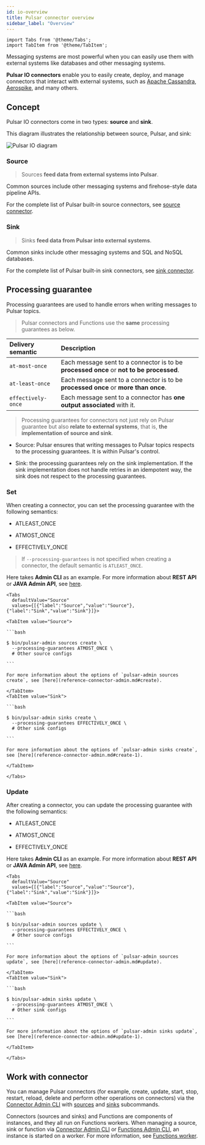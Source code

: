 ```yaml
---
id: io-overview
title: Pulsar connector overview
sidebar_label: "Overview"
---
```


````mdx-code-block
import Tabs from '@theme/Tabs';
import TabItem from '@theme/TabItem';
````


Messaging systems are most powerful when you can easily use them with external systems like databases and other messaging systems.

**Pulsar IO connectors** enable you to easily create, deploy, and manage connectors that interact with external systems, such as [Apache Cassandra](https://cassandra.apache.org), [Aerospike](https://www.aerospike.com), and many others.


## Concept

Pulsar IO connectors come in two types: **source** and **sink**.

This diagram illustrates the relationship between source, Pulsar, and sink:

![Pulsar IO diagram](/assets/pulsar-io.png "Pulsar IO connectors (sources and sinks)")


### Source

> Sources **feed data from external systems into Pulsar**.

Common sources include other messaging systems and firehose-style data pipeline APIs.

For the complete list of Pulsar built-in source connectors, see [source connector](io-connectors.md#source-connector).

### Sink

> Sinks **feed data from Pulsar into external systems**.

Common sinks include other messaging systems and SQL and NoSQL databases.

For the complete list of Pulsar built-in sink connectors, see [sink connector](io-connectors.md#sink-connector).

## Processing guarantee

Processing guarantees are used to handle errors when writing messages to Pulsar topics.
  
> Pulsar connectors and Functions use the **same** processing guarantees as below.

Delivery semantic | Description
:------------------|:-------
`at-most-once` | Each message sent to a connector is to be **processed once** or **not to be processed**.
`at-least-once`  | Each message sent to a connector is to be **processed once** or **more than once**.
`effectively-once` | Each message sent to a connector has **one output associated** with it.

> Processing guarantees for connectors not just rely on Pulsar guarantee but also **relate to external systems**, that is, **the implementation of source and sink**.

* Source: Pulsar ensures that writing messages to Pulsar topics respects to the processing guarantees. It is within Pulsar's control.

* Sink: the processing guarantees rely on the sink implementation. If the sink implementation does not handle retries in an idempotent way, the sink does not respect to the processing guarantees.

### Set

When creating a connector, you can set the processing guarantee with the following semantics:

* ATLEAST_ONCE
  
* ATMOST_ONCE
  
* EFFECTIVELY_ONCE

> If `--processing-guarantees` is not specified when creating a connector, the default semantic is `ATLEAST_ONCE`.

Here takes **Admin CLI** as an example. For more information about **REST API** or **JAVA Admin API**, see [here](io-use.md#create). 

````mdx-code-block
<Tabs 
  defaultValue="Source"
  values={[{"label":"Source","value":"Source"},{"label":"Sink","value":"Sink"}]}>

<TabItem value="Source">

```bash

$ bin/pulsar-admin sources create \
  --processing-guarantees ATMOST_ONCE \
  # Other source configs

```

For more information about the options of `pulsar-admin sources create`, see [here](reference-connector-admin.md#create).

</TabItem>
<TabItem value="Sink">

```bash

$ bin/pulsar-admin sinks create \
  --processing-guarantees EFFECTIVELY_ONCE \
  # Other sink configs

```

For more information about the options of `pulsar-admin sinks create`, see [here](reference-connector-admin.md#create-1).

</TabItem>

</Tabs>
````

### Update 

After creating a connector, you can update the processing guarantee with the following semantics:

* ATLEAST_ONCE
  
* ATMOST_ONCE
  
* EFFECTIVELY_ONCE
  
Here takes **Admin CLI** as an example. For more information about **REST API** or **JAVA Admin API**, see [here](io-use.md#create). 

````mdx-code-block
<Tabs 
  defaultValue="Source"
  values={[{"label":"Source","value":"Source"},{"label":"Sink","value":"Sink"}]}>

<TabItem value="Source">

```bash

$ bin/pulsar-admin sources update \
  --processing-guarantees EFFECTIVELY_ONCE \
  # Other source configs

```

For more information about the options of `pulsar-admin sources update`, see [here](reference-connector-admin.md#update).

</TabItem>
<TabItem value="Sink">

```bash

$ bin/pulsar-admin sinks update \
  --processing-guarantees ATMOST_ONCE \
  # Other sink configs

```

For more information about the options of `pulsar-admin sinks update`, see [here](reference-connector-admin.md#update-1).

</TabItem>

</Tabs>
````


## Work with connector

You can manage Pulsar connectors (for example, create, update, start, stop, restart, reload, delete and perform other operations on connectors) via the [Connector Admin CLI](reference-connector-admin) with [sources](io-cli.md#sources) and [sinks](io-cli.md#sinks) subcommands.

Connectors (sources and sinks) and Functions are components of instances, and they all run on Functions workers. When managing a source, sink or function via [Connector Admin CLI](reference-connector-admin.md) or [Functions Admin CLI](functions-cli), an instance is started on a worker. For more information, see [Functions worker](functions-worker.md#run-functions-worker-separately).

